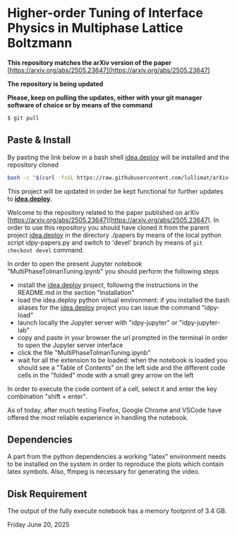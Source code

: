 # Higher-order Tuning of Interface Physics in Multiphase Lattice Boltzmann

**This repository matches the arXiv version of the paper** [https://arxiv.org/abs/2505.23647](https://arxiv.org/abs/2505.23647)

**The repository is being updated**

**Please, keep on pulling the updates, either with your git manager software of choice or by means of the command**
```bash
$ git pull
```
## Paste & Install
By pasting the link below in a bash shell [idea.deploy](https://github.com/lullimat/idea.deploy) will be installed and the repository cloned
```bash
bash -c "$(curl -fsSL https://raw.githubusercontent.com/lullimat/arXiv-2505.23647/refs/heads/main/install.sh)"
```

This project will be updated in order be kept functional for further updates to [**idea.deploy**](https://github.com/lullimat/idea.deploy).

Welcome to the repository related to the paper published on arXiv [https://arxiv.org/abs/2505.23647](https://arxiv.org/abs/2505.23647). In order to use this repository you should have cloned it from the parent project [idea.deploy](https://github.com/lullimat/idea.deploy) in the directory ./papers by means of the local python script idpy-papers.py and switch to 'devel' branch by means of `git checkout devel` command.

In order to open the present Jupyter notebook "MultiPhaseTolmanTuning.ipynb" you should perform the following steps
- install the [idea.deploy](https://github.com/lullimat/idea.deploy) project, following the instructions in the README.md in the section "Installation"
- load the idea.deploy python virtual environment: if you installed the bash aliases for the [idea.deploy](https://github.com/lullimat/idea.deploy) project you can issue the command "idpy-load"
- launch locally the Jupyter server with "idpy-jupyter" or "idpy-jupyter-lab"
- copy and paste in your browser the url prompted in the terminal in order to open the Jupyter server interface
- click the file "MultiPhaseTolmanTuning.ipynb"
- wait for all the extension to be loaded: when the notebook is loaded you should see a "Table of Contents" on the left side and the different code cells in the "folded" mode with a small grey arrow on the left

In order to execute the code content of a cell, select it and enter the key combination "shift + enter".

As of today, after much testing Firefox, Google Chrome and VSCode have offered the most reliable experience in handling the notebook.

## Dependencies

A part from the python dependencies a working "latex" environment needs to be installed on the system in order to reproduce the plots which contain latex symbols. Also, ffmpeg is necessary for generating the video.

## Disk Requirement
The output of the fully execute notebook has a memory footprint of 3.4 GB.

Friday June 20, 2025